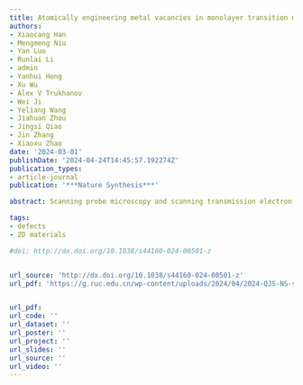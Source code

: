 ```yaml
---
title: Atomically engineering metal vacancies in monolayer transition metal dichalcogenides
authors:
- Xiaocang Han
- Mengmeng Niu
- Yan Luo
- Runlai Li
- admin
- Yanhui Hong
- Xu Wu
- Alex V Trukhanov
- Wei Ji
- Yeliang Wang
- Jiahuan Zhou
- Jingsi Qiao
- Jin Zhang
- Xiaoxu Zhao
date: '2024-03-01'
publishDate: '2024-04-24T14:45:57.192274Z'
publication_types:
- article-journal
publication: '***Nature Synthesis***'

abstract: Scanning probe microscopy and scanning transmission electron microscopy (STEM) are powerful tools to trigger atomic-scale motions, pattern atomic defects and lead to anomalous quantum phenomena in functional materials. However, these techniques have primarily manipulated surface atoms or atoms located at the beam exit plane, leaving buried atoms, which govern exotic quantum phenomena, largely unaffected. Here we propose an electron-beam-triggered chemical etching approach to engineer shielded metal atoms sandwiched between chalcogen layers in monolayer transition metal dichalcogenide (TMDC). Various metal vacancies have been fabricated via atomically focused electron beam in STEM. The parent TMDC surface was modified with surfactants, facilitating the ejection of sandwiched metal vacancies via charge transfer effect. In situ sequential STEM imaging corroborated that a combined chemical-induced knock-on effect and chalcogen vacancy-assisted metal diffusion process result in atom-by-atom vacancy formation. This approach is validated in 16 different TMDCs. The presence of metal vacancies strongly modified their magnetic and electronic properties, correlated with the unpaired chalcogen p and metal d electrons surrounding vacancies and adjacent distortions. These findings show a generic approach for engineering interior metal atoms with atomic precision, creating opportunities to exploit quantum phenomena at the atomic scale.

tags:
- defects
- 2D materials

#doi: http://dx.doi.org/10.1038/s44160-024-00501-z


url_source: 'http://dx.doi.org/10.1038/s44160-024-00501-z'
url_pdf: 'https://g.ruc.edu.cn/wp-content/uploads/2024/04/2024-QJS-NS-s44160-024-00501-z.pdf'


url_pdf:
url_code: ''
url_dataset: ''
url_poster: ''
url_project: ''
url_slides: ''
url_source: ''
url_video: ''
---
```

